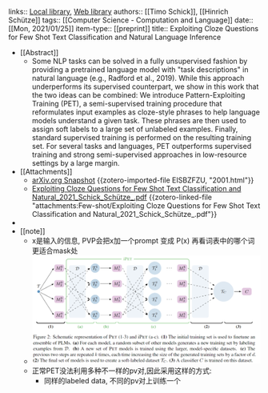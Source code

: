 links:: [Local library](zotero://select/library/items/8WIHKXP2), [Web library](https://www.zotero.org/users/9034808/items/8WIHKXP2)
authors:: [[Timo Schick]], [[Hinrich Schütze]]
tags:: [[Computer Science - Computation and Language]]
date:: [[Mon, 2021/01/25]]
item-type:: [[preprint]]
title:: Exploiting Cloze Questions for Few Shot Text Classification and Natural Language Inference

- [[Abstract]]
	- Some NLP tasks can be solved in a fully unsupervised fashion by providing a pretrained language model with "task descriptions" in natural language (e.g., Radford et al., 2019). While this approach underperforms its supervised counterpart, we show in this work that the two ideas can be combined: We introduce Pattern-Exploiting Training (PET), a semi-supervised training procedure that reformulates input examples as cloze-style phrases to help language models understand a given task. These phrases are then used to assign soft labels to a large set of unlabeled examples. Finally, standard supervised training is performed on the resulting training set. For several tasks and languages, PET outperforms supervised training and strong semi-supervised approaches in low-resource settings by a large margin.
- [[Attachments]]
	- [arXiv.org Snapshot](https://arxiv.org/abs/2001.07676) {{zotero-imported-file EISBZFZU, "2001.html"}}
	- [Exploiting Cloze Questions for Few Shot Text Classification and Natural_2021_Schick_Schütze_.pdf](zotero://select/library/items/URZJ2H6J) {{zotero-linked-file "attachments:Few-shot/Exploiting Cloze Questions for Few Shot Text Classification and Natural_2021_Schick_Schütze_.pdf"}}
-
- [[note]]
	- x是输入的信息, PVP会把x加一个prompt  变成 P(x)  再看词表中的哪个词更适合mask处
	- ![image.png](../assets/image_1658298016750_0.png)
	- 正常PET没法利用多种不一样的pv对,因此采用这样的方式:
		- 同样的labeled data, 不同的pv对上训练一个